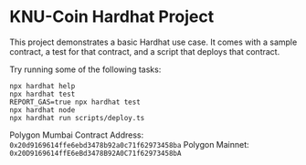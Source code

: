 # KNU-Coin Hardhat Project

This project demonstrates a basic Hardhat use case. It comes with a sample contract, a test for that contract, and a script that deploys that contract.

Try running some of the following tasks:

```shell
npx hardhat help
npx hardhat test
REPORT_GAS=true npx hardhat test
npx hardhat node
npx hardhat run scripts/deploy.ts
```

Polygon Mumbai Contract Address: `0x20d9169614ffe6ebd3478b92a0c71f62973458ba`
Polygon Mainnet: `0x20D9169614ffE6eBd3478B92A0C71f62973458bA`
